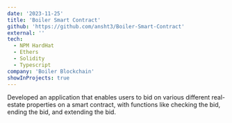```yaml
---
date: '2023-11-25'
title: 'Boiler Smart Contract'
github: 'https://github.com/ansht3/Boiler-Smart-Contract'
external: ''
tech:
  - NPM HardHat
  - Ethers
  - Solidity
  - Typescript
company: 'Boiler Blockchain'
showInProjects: true
---
```


Developed an application that enables users to bid on various different real-estate properties on a smart contract, with functions like checking the bid, ending the bid, and extending the bid.
